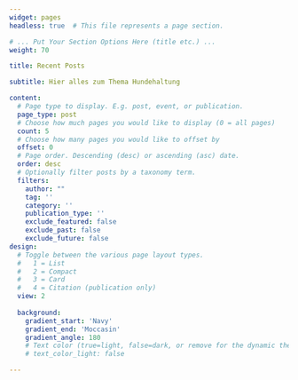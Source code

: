 ```yaml
---
widget: pages
headless: true  # This file represents a page section.

# ... Put Your Section Options Here (title etc.) ...
weight: 70

title: Recent Posts

subtitle: Hier alles zum Thema Hundehaltung

content:
  # Page type to display. E.g. post, event, or publication.
  page_type: post
  # Choose how much pages you would like to display (0 = all pages)
  count: 5
  # Choose how many pages you would like to offset by
  offset: 0
  # Page order. Descending (desc) or ascending (asc) date.
  order: desc
  # Optionally filter posts by a taxonomy term.
  filters:
    author: ""
    tag: ''
    category: ''
    publication_type: ''
    exclude_featured: false
    exclude_past: false
    exclude_future: false
design:
  # Toggle between the various page layout types.
  #   1 = List
  #   2 = Compact
  #   3 = Card
  #   4 = Citation (publication only)  
  view: 2
  
  background:
    gradient_start: 'Navy'
    gradient_end: 'Moccasin'
    gradient_angle: 180
    # Text color (true=light, false=dark, or remove for the dynamic theme color).
    # text_color_light: false

---
```



